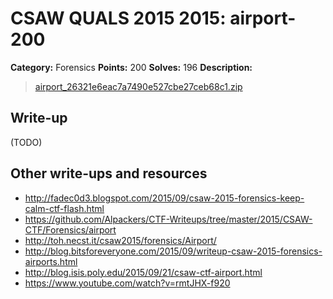 # CSAW QUALS 2015 2015: airport-200

**Category:** Forensics
**Points:** 200
**Solves:** 196
**Description:**

> [airport_26321e6eac7a7490e527cbe27ceb68c1.zip](airport_26321e6eac7a7490e527cbe27ceb68c1.zip)


## Write-up

(TODO)

## Other write-ups and resources

* <http://fadec0d3.blogspot.com/2015/09/csaw-2015-forensics-keep-calm-ctf-flash.html>
* <https://github.com/Alpackers/CTF-Writeups/tree/master/2015/CSAW-CTF/Forensics/airport>
* <http://toh.necst.it/csaw2015/forensics/Airport/>
* <http://blog.bitsforeveryone.com/2015/09/writeup-csaw-2015-forensics-airports.html>
* <http://blog.isis.poly.edu/2015/09/21/csaw-ctf-airport.html>
* <https://www.youtube.com/watch?v=rmtJHX-f920>
